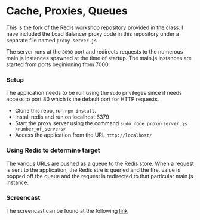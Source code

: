 Cache, Proxies, Queues
=========================

This is the fork of the Redis workshop repository provided in the class. I have included the Load Balancer proxy code in this repository under a separate file named `proxy-server.js`

The server runs at the `8090` port and redirects requests to the numerous main.js instances spawned at the time of startup. The main.js instances are started from ports begininning from 7000.

### Setup
The application needs to be run using the `sudo` privileges since it needs access to port 80 which is the default port for HTTP requests.

* Clone this repo, run `npm install`.
* Install redis and run on localhost:6379
* Start the proxy server using the command `sudo node proxy-server.js <number_of_servers>`
* Access the application from the URL `http://localhost/`

### Using Redis to determine target
The various URLs are pushed as a queue to the Redis store. When a request is sent to the application, the Redis stre is queried and the first value is popped off the queue and the request is redirected to that particular main.js instance.

### Screencast
The screencast can be found at the following [link](http://www.google.com)